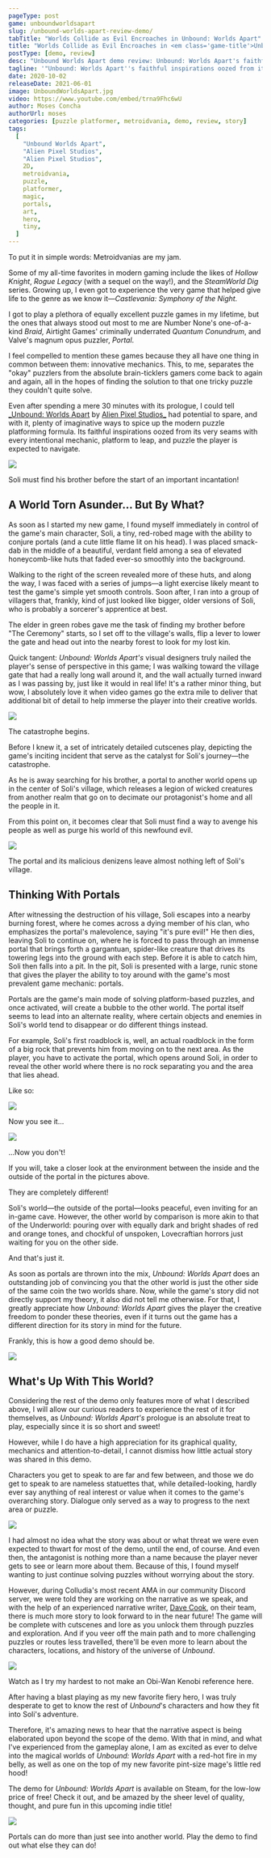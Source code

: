 ```yaml
---
pageType: post
game: unboundworldsapart
slug: /unbound-worlds-apart-review-demo/
tabTitle: "Worlds Collide as Evil Encroaches in Unbound: Worlds Apart"
title: "Worlds Collide as Evil Encroaches in <em class='game-title'>Unbound Worlds Apart</em>"
postType: [demo, review]
desc: "Unbound Worlds Apart demo review: Unbound: Worlds Apart's faithful inspirations oozed from its very seams with every intentional mechanic, platform to leap, and puzzle the player is expected to navigate."
tagline: '"Unbound: Worlds Apart''s faithful inspirations oozed from its very seams with every intentional mechanic, platform to leap, and puzzle the player is expected to navigate."'
date: 2020-10-02
releaseDate: 2021-06-01
image: UnboundWorldsApart.jpg
video: https://www.youtube.com/embed/trna9Fhc6wU
author: Moses Concha
authorUrl: moses
categories: [puzzle platformer, metroidvania, demo, review, story]
tags:
  [
    "Unbound Worlds Apart",
    "Alien Pixel Studios",
    "Alien Pixel Studios",
    2D,
    metroidvania,
    puzzle,
    platformer,
    magic,
    portals,
    art,
    hero,
    tiny,
  ]
---
```


To put it in simple words: Metroidvanias are my jam.

Some of my all-time favorites in modern gaming include the likes of _Hollow Knight_, _Rogue Legacy_ (with a sequel on the way!), and the _SteamWorld Dig_ series. Growing up, I even got to experience the very game that helped give life to the genre as we know it—_Castlevania: Symphony of the Night._

I got to play a plethora of equally excellent puzzle games in my lifetime, but the ones that always stood out most to me are Number None's one-of-a-kind _Braid,_ Airtight Games' criminally underrated _Quantum Conundrum_, and Valve's magnum opus puzzler, _Portal_.

I feel compelled to mention these games because they all have one thing in common between them: innovative mechanics. This, to me, separates the "okay" puzzlers from the absolute brain-ticklers gamers come back to again and again, all in the hopes of finding the solution to that one tricky puzzle they couldn't quite solve.

Even after spending a mere 30 minutes with its prologue, I could tell [_Unbound: Worlds Apart](https://unboundthegame.com/) by [Alien Pixel Studios_](https://www.facebook.com/AlienPixel/) had potential to spare, and with it, plenty of imaginative ways to spice up the modern puzzle platforming formula. Its faithful inspirations oozed from its very seams with every intentional mechanic, platform to leap, and puzzle the player is expected to navigate.

![][image0]

<figcaption>Soli must find his brother before the start of an important incantation!</figcaption>

## A World Torn Asunder... But By What?

As soon as I started my new game, I found myself immediately in control of the game's main character, Soli, a tiny, red-robed mage with the ability to conjure portals (and a cute little flame lit on his head). I was placed smack-dab in the middle of a beautiful, verdant field among a sea of elevated honeycomb-like huts that faded ever-so smoothly into the background.

Walking to the right of the screen revealed more of these huts, and along the way, I was faced with a series of jumps—a light exercise likely meant to test the game's simple yet smooth controls. Soon after, I ran into a group of villagers that, frankly, kind of just looked like bigger, older versions of Soli, who is probably a sorcerer's apprentice at best.

The elder in green robes gave me the task of finding my brother before "The Ceremony" starts, so I set off to the village's walls, flip a lever to lower the gate and head out into the nearby forest to look for my lost kin.

Quick tangent: _Unbound: Worlds Apart's_ visual designers truly nailed the player's sense of perspective in this game; I was walking toward the village gate that had a really long wall around it, and the wall actually turned inward as I was passing by, just like it would in real life! It's a rather minor thing, but wow, I absolutely love it when video games go the extra mile to deliver that additional bit of detail to help immerse the player into their creative worlds.

![][image1]

<figcaption>The catastrophe begins.</figcaption>

Before I knew it, a set of intricately detailed cutscenes play, depicting the game's inciting incident that serve as the catalyst for Soli's journey—the catastrophe.

As he is away searching for his brother, a portal to another world opens up in the center of Soli's village, which releases a legion of wicked creatures from another realm that go on to decimate our protagonist's home and all the people in it.

From this point on, it becomes clear that Soli must find a way to avenge his people as well as purge his world of this newfound evil.

![][image2]

<figcaption>The portal and its malicious denizens leave almost nothing left of Soli's village.</figcaption>

## Thinking With Portals

After witnessing the destruction of his village, Soli escapes into a nearby burning forest, where he comes across a dying member of his clan, who emphasizes the portal's malevolence, saying "it's pure evil!" He then dies, leaving Soli to continue on, where he is forced to pass through an immense portal that brings forth a gargantuan, spider-like creature that drives its towering legs into the ground with each step. Before it is able to catch him, Soli then falls into a pit. In the pit, Soli is presented with a large, runic stone that gives the player the ability to toy around with the game's most prevalent game mechanic: portals.

Portals are the game's main mode of solving platform-based puzzles, and once activated, will create a bubble to the other world. The portal itself seems to lead into an alternate reality, where certain objects and enemies in Soli's world tend to disappear or do different things instead.

For example, Soli's first roadblock is, well, an actual roadblock in the form of a big rock that prevents him from moving on to the next area. As the player, you have to activate the portal, which opens around Soli, in order to reveal the other world where there is no rock separating you and the area that lies ahead.

Like so:

![][image3]

<figcaption>Now you see it...</figcaption>

![][image4]

<figcaption>...Now you don't!</figcaption>

If you will, take a closer look at the environment between the inside and the outside of the portal in the pictures above.

They are completely different!

Soli's world—the outside of the portal—looks peaceful, even inviting for an in-game cave. However, the other world by comparison is more akin to that of the Underworld: pouring over with equally dark and bright shades of red and orange tones, and chockful of unspoken, Lovecraftian horrors just waiting for you on the other side.

And that's just it.

As soon as portals are thrown into the mix, _Unbound: Worlds Apart_ does an outstanding job of convincing you that the other world is just the other side of the same coin the two worlds share. Now, while the game's story did not directly support my theory, it also did not tell me otherwise. For that, I greatly appreciate how _Unbound: Worlds Apart_ gives the player the creative freedom to ponder these theories, even if it turns out the game has a different direction for its story in mind for the future.

Frankly, this is how a good demo should be.

![][image-extra0]

## What's Up With This World?

Considering the rest of the demo only features more of what I described above, I will allow our curious readers to experience the rest of it for themselves, as _Unbound: Worlds Apart's_ prologue is an absolute treat to play, especially since it is so short and sweet!

However, while I do have a high appreciation for its graphical quality, mechanics and attention-to-detail, I cannot dismiss how little actual story was shared in this demo.

Characters you get to speak to are far and few between, and those we do get to speak to are nameless statuettes that, while detailed-looking, hardly ever say anything of real interest or value when it comes to the game's overarching story. Dialogue only served as a way to progress to the next area or puzzle.

![][image-extra1]

I had almost no idea what the story was about or what threat we were even expected to thwart for most of the demo, until the end, of course. And even then, the antagonist is nothing more than a name because the player never gets to see or learn more about them. Because of this, I found myself wanting to just continue solving puzzles without worrying about the story.

However, during Colludia's most recent AMA in our community Discord server, we were told they are working on the narrative as we speak, and with the help of an experienced narrative writer, [Dave Cook](https://twitter.com/davescook), on their team, there is much more story to look forward to in the near future! The game will be complete with cutscenes and lore as you unlock them through puzzles and exploration. And if you veer off the main path and to more challenging puzzles or routes less travelled, there'll be even more to learn about the characters, locations, and history of the universe of _Unbound_.

![][image5]

<figcaption>Watch as I try my hardest to not make an Obi-Wan Kenobi reference here.</figcaption>

After having a blast playing as my new favorite fiery hero, I was truly desperate to get to know the rest of _Unbound_'s characters and how they fit into Soli's adventure.

Therefore, it's amazing news to hear that the narrative aspect is being elaborated upon beyond the scope of the demo. With that in mind, and what I've experienced from the gameplay alone, I am as excited as ever to delve into the magical worlds of _Unbound: Worlds Apart_ with a red-hot fire in my belly, as well as one on the top of my new favorite pint-size mage's little red hood!

The demo for _Unbound: Worlds Apart_ is available on Steam, for the low-low price of free! Check it out, and be amazed by the sheer level of quality, thought, and pure fun in this upcoming indie title!

![][image6]

<figcaption>Portals can do more than just see into another world. Play the demo to find out what else they can do!</figcaption>

[image0]: ../../../images/post/unboundworldsapart/UnboundWorldsApart0.jpg
[image1]: ../../../images/post/unboundworldsapart/UnboundWorldsApart1.jpg
[image2]: ../../../images/post/unboundworldsapart/UnboundWorldsApart2.jpg
[image3]: ../../../images/post/unboundworldsapart/UnboundWorldsApart3.jpg
[image4]: ../../../images/post/unboundworldsapart/UnboundWorldsApart4.jpg
[image5]: ../../../images/post/unboundworldsapart/UnboundWorldsApart5.jpg
[image6]: ../../../images/post/unboundworldsapart/UnboundWorldsApart6.jpg
[image-extra0]: ../../../images/post/unboundworldsapart/Unbound-portal.jpg
[image-extra1]: ../../../images/post/unboundworldsapart/Unbound-dialogue.jpg
